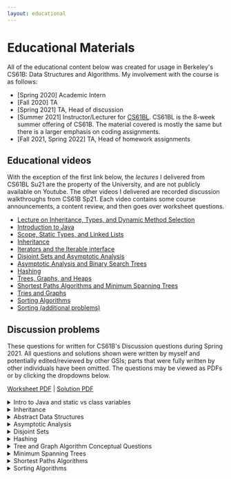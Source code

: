 ```yaml
---
layout: educational
---
```


# Educational Materials

All of the educational content below was created for usage in Berkeley's CS61B: Data Structures and Algorithms. My involvement with the course is as follows:
- [Spring 2020] Academic Intern 
- [Fall 2020] TA
- [Spring 2021] TA, Head of discussion
- [Summer 2021] Instructor/Lecturer for [CS61BL](https://cs61bl.org/su21/). CS61BL is the 8-week summer offering of CS61B. The material covered is mostly the same but there is a larger emphasis on coding assignments.
- [Fall 2021, Spring 2022] TA, Head of homework assignments

## Educational videos
With the exception of the first link below, the _lectures_ I delivered from CS61BL Su21 are the property of the University, and are not publicly available on Youtube. The other videos I delivered are recorded discussion walkthroughs from CS61B Sp21. Each video contains some course announcements, a content review, and then goes over worksheet questions.

* [Lecture on Inheritance, Types, and Dynamic Method Selection](https://www.youtube.com/watch?v=ZS9ejYKKL8U&list=PL102eBoiAo8l1BatYdB0fjfqELIjRlSfp&index=11)
* [Introduction to Java](https://www.youtube.com/watch?v=COw3Pl1Q-KI&t=50s)
* [Scope, Static Types, and Linked Lists](https://www.youtube.com/watch?v=oitkXxfpHvM)
* [Inheritance](https://www.youtube.com/watch?v=myZCf8ChuB8&t=1351s)
* [Iterators and the Iterable interface](https://www.youtube.com/watch?v=QekQ7bLL1aE)
* [Disjoint Sets and Asymptotic Analysis](https://www.youtube.com/watch?v=eiZXytnVmHg)
* [Asymptotic Analysis and Binary Search Trees](https://www.youtube.com/watch?v=8-cbH9YFFiI)
* [Hashing](https://www.youtube.com/watch?v=BF4k7fL6k4Q)
* [Trees, Graphs, and Heaps](https://www.youtube.com/watch?v=YWZKCa8q1q4&t=656s)
* [Shortest Paths Algorithms and Minimum Spanning Trees](https://www.youtube.com/watch?v=l440p7fB80k&list=PLNF4Mv5EsHj7Y3eaO_KKBGzDTYTymIzKM)
* [Tries and Graphs](https://www.youtube.com/watch?v=AAtPB04B998&list=PLNF4Mv5EsHj442Yx77A1muFePPL3bSD2L)
* [Sorting Algorithms](https://www.youtube.com/watch?v=-uZheITvvB8&list=PLNF4Mv5EsHj7f8fs_9qJ_KD5XHfBUlFub)
* [Sorting (additional problems)](https://www.youtube.com/watch?v=e7aUJZIiA7c&list=PLNF4Mv5EsHj4QLTEw3uz42vJGKblD9usL)

## Discussion problems 

These questions for written for CS61B's Discussion questions during Spring 2021. All questions and solutions shown were written by myself and potentially edited/reviewed by other GSIs; parts that were fully written by other individuals have been omitted. The questions may be viewed as PDFs or by clicking the dropdowns below.

[Worksheet PDF](educational_materials/Discussion_Questions_Authorship_Compilation.pdf) \| [Solution PDF](educational_materials/Discussion_Questions_Authorship_Compilation_Solutions.pdf)

<details>
    <summary>Intro to Java and static vs class variables</summary>
    {% include_relative educational_materials/intro_java.html %}
</details>

<details>
    <summary>Inheritance</summary>
    {% include_relative educational_materials/inheritance_discussion.md %}
</details>

<details>
    <summary>Abstract Data Structures</summary>
    {% include_relative educational_materials/adts.html %}
</details>


<details>
    <summary>Asymptotic Analysis</summary>
    {% include_relative educational_materials/asymptotics.html %}
</details>

<details>
    <summary>Disjoint Sets</summary>
    {% include_relative educational_materials/disjoint_sets_discussion.md %}
</details>

<details>
    <summary>Hashing</summary>
    {% include_relative educational_materials/hashing.html %}
</details>

<details>
    <summary>Tree and Graph Algorithm Conceptual Questions</summary>
    {% include_relative educational_materials/trees_and_graphs.html %}
</details>

<details>
    <summary>Minimum Spanning Trees</summary>
    {% include_relative educational_materials/msts.html %}
</details>

<details>
    <summary>Shortest Paths Algorithms</summary>
    {% include_relative educational_materials/shortest_paths.html %}
</details>

<details>
    <summary>Sorting Algorithms</summary>
    {% include_relative educational_materials/sorting.html %}
</details>

